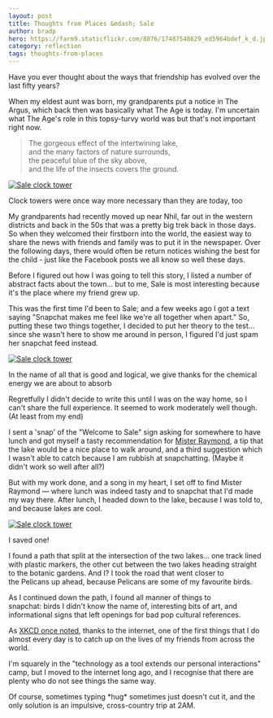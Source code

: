 ```yaml
---
layout: post
title: Thoughts from Places &mdash; Sale
author: bradp
hero: https://farm9.staticflickr.com/8876/17487548629_ed5964bdef_k_d.jpg
category: reflection
tags: thoughts-from-places
---
```

Have you ever thought about the ways that friendship has evolved over the last fifty years?

When my eldest aunt was born, my grandparents put a notice in The Argus, which back then was basically what The Age is today. I'm uncertain what The Age's role in this topsy-turvy world was but that's not important right now.

> The gorgeous effect of the intertwining lake,  
> and the many factors of nature surrounds,  
> the peaceful blue of the sky above,  
> and the life of the insects covers the ground.

<!--more-->

[![Sale clock tower](https://farm9.staticflickr.com/8725/17441302860_f47a81910f_z_d.jpg)](https://www.flickr.com/photos/ubersejanus/17441302860)
<p class="caption">Clock towers were once way more necessary than they are today, too</p>

My grandparents had recently moved up near Nhil, far out in the western districts and back in the 50s that was a pretty big trek back in those days. So when they welcomed their firstborn into the world, the easiest way to share the news with friends and family was to put it in the newspaper. Over the following days, there would often be return notices wishing the best for the child - just like the Facebook posts we all know so well these days.

Before I figured out how I was going to tell this story, I listed a number of abstract facts about the town... but to me, Sale is most interesting because it's the place where my friend grew up.

This was the first time I'd been to Sale; and a few weeks ago I got a text saying "Snapchat makes me feel like we're all together when apart." So, putting these two things together, I decided to put her theory to the test... since she wasn't here to show me around in person, I figured I'd just spam her snapchat feed instead.

[![Sale clock tower](https://farm9.staticflickr.com/8743/17628906891_152df5424b_z_d.jpg)](https://www.flickr.com/photos/ubersejanus/17628906891)
<p class="caption">In the name of all that is good and logical, we give thanks for the chemical energy we are about to absorb</p>

Regretfully I didn't decide to write this until I was on the way home, so I can't share the full experience. It seemed to work moderately well though.
(At least from my end)

I sent a 'snap' of the "Welcome to Sale" sign asking for somewhere to have lunch and got myself a tasty recommendation for <a href="http://www.urbanspoon.com/r/346/1741761/restaurant/Victoria/Mister-Raymond-Sale" target="_blank">Mister Raymond</a>, a tip that the lake would be a nice place to walk around, and a third suggestion which I wasn't able to catch because I am rubbish at snapchatting.
(Maybe it didn't work so well after all?)

But with my work done, and a song in my heart, I set off to find Mister Raymond — where lunch was indeed tasty and to snapchat that I'd made my way there. After lunch, I headed down to the lake, because I was told to, and because lakes are cool.

[![Sale clock tower](https://farm9.staticflickr.com/8735/17050589664_71e6c45ba2_z_d.jpg)](https://www.flickr.com/photos/ubersejanus/17050589664)
<p class="caption">I saved one!</p>

I found a path that split at the intersection of the two lakes... one track lined with plastic markers, the other cut between the two lakes heading straight to the botanic gardens. And I? I took the road that went closer to the Pelicans up ahead, because Pelicans are some of my favourite birds.

As I continued down the path, I found all manner of things to snapchat: birds I didn't know the name of, interesting bits of art, and informational signs that left openings for bad pop cultural references.

As <a href="https://xkcd.com/490/" target="_blank">XKCD once noted</a>, thanks to the internet, one of the first things that I do almost every day is to catch up on the lives of my friends from across the world.

I'm squarely in the "technology as a tool extends our personal interactions" camp, but I moved to the internet long ago, and I recognise that there are plenty who do not see things the same way.

Of course, sometimes typing \*hug\* sometimes just doesn't cut it, and the only solution is an impulsive, cross-country trip at 2AM.
